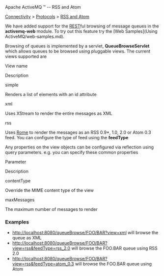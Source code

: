 Apache ActiveMQ ™ -- RSS and Atom 

[Connectivity](connectivity.md) > [Protocols](ConnectivityConnectivity/Connectivity/protocols.md) > [RSS and Atom](Connectivity/ProtocolsConnectivity/Protocols/Connectivity/Protocols/rss-and-atom.md)


We have added support for the [REST](Connectivity/ProtocolsConnectivity/Protocols/Connectivity/Protocols/rest.md)ful browsing of message queues in the **activemq-web** module. To try out this feature try the [Web Samples](Using ActiveMQ/web-samples.md).

Browsing of queues is implemented by a servlet, **QueueBrowseServlet** which allows queues to be browsed using pluggable views. The current views supported are

View name

Description

simple

Renders a list of <message> elements with an id attribute

xml

Uses XStream to render the entire messages as XML

rss

Uses [Rome](https://rome.dev.java.net/) to render the messages as an RSS 0.9*, 1.0, 2.0 or Atom 0.3 feed. You can configure the type of feed using the **feedType**

Any properties on the view objects can be configured via reflection using query parameters. e.g. you can specify these common properties

Parameter

Description

contentType

Override the MIME content type of the view

maxMessages

The maximum number of messages to render

### Examples

*   [http://localhost:8080/queueBrowse/FOO/BAR?view=xml](http://localhost:8080/queueBrowse/FOO/BAR?view=xml) will browse the queue as XML
*   [http://localhost:8080/queueBrowse/FOO/BAR?view=rss&feedType=rss_2.0](http://localhost:8080/queueBrowse/FOO/BAR?view=rss&feedType=rss_2.0) will browse the FOO.BAR queue using RSS 2.0
*   [http://localhost:8080/queueBrowse/FOO/BAR?view=rss&feedType=atom_0.3](http://localhost:8080/queueBrowse/FOO/BAR?view=rss&feedType=atom_0.3) will browse the FOO.BAR queue using Atom

